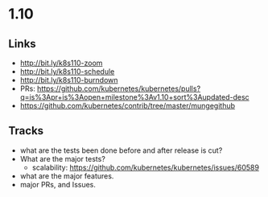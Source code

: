 # 1.10
## Links
* http://bit.ly/k8s110-zoom
* http://bit.ly/k8s110-schedule
* http://bit.ly/k8s110-burndown
* PRs: https://github.com/kubernetes/kubernetes/pulls?q=is%3Apr+is%3Aopen+milestone%3Av1.10+sort%3Aupdated-desc
* https://github.com/kubernetes/contrib/tree/master/mungegithub

## Tracks
* what are the tests been done before and after release is cut?
* What are the major tests?
  * scalability: https://github.com/kubernetes/kubernetes/issues/60589
* what are the major features.
* major PRs, and Issues.

